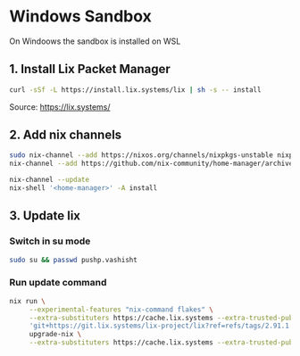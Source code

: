 # Windows Sandbox

On Windoows the sandbox is installed on WSL

## 1. Install Lix Packet Manager

```sh
curl -sSf -L https://install.lix.systems/lix | sh -s -- install
```

Source: https://lix.systems/

## 2. Add nix channels
```sh
sudo nix-channel --add https://nixos.org/channels/nixpkgs-unstable nixpkgs
nix-channel --add https://github.com/nix-community/home-manager/archive/master.tar.gz home-manager

nix-channel --update
nix-shell '<home-manager>' -A install
```

## 3. Update lix

### Switch in su mode
```sh
sudo su && passwd pushp.vashisht
```

### Run update command
```sh
nix run \
     --experimental-features "nix-command flakes" \
     --extra-substituters https://cache.lix.systems --extra-trusted-public-keys "cache.lix.systems:aBnZUw8zA7H35Cz2RyKFVs3H4PlGTLawyY5KRbvJR8o=" \
     'git+https://git.lix.systems/lix-project/lix?ref=refs/tags/2.91.1' -- \
     upgrade-nix \
     --extra-substituters https://cache.lix.systems --extra-trusted-public-keys "cache.lix.systems:aBnZUw8zA7H35Cz2RyKFVs3H4PlGTLawyY5KRbvJR8o="
```




